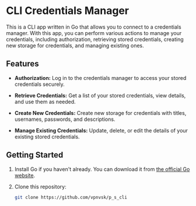 # CLI Credentials Manager

This is a CLI app written in Go that allows you to connect to a credentials manager. With this app, you can perform various actions to manage your credentials, including authorization, retrieving stored credentials, creating new storage for credentials, and managing existing ones.

## Features

- **Authorization:** Log in to the credentials manager to access your stored credentials securely.

- **Retrieve Credentials:** Get a list of your stored credentials, view details, and use them as needed.

- **Create New Credentials:** Create new storage for credentials with titles, usernames, passwords, and descriptions.

- **Manage Existing Credentials:** Update, delete, or edit the details of your existing stored credentials.

## Getting Started

1. Install Go if you haven't already. You can download it from [the official Go website](https://golang.org/dl/).

2. Clone this repository:

   ```bash
   git clone https://github.com/vpnvsk/p_s_cli
